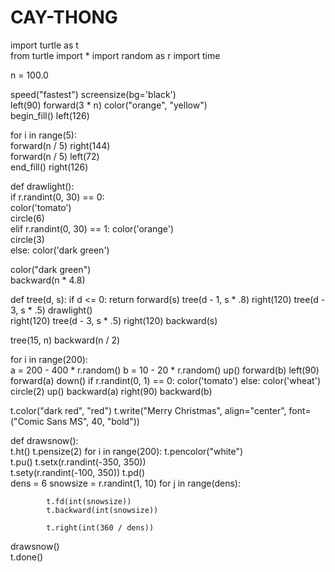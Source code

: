 # CAY-THONG
import turtle as t  
from turtle import *
import random as r
import time

n = 100.0

speed("fastest") 
screensize(bg='black')  
left(90)
forward(3 * n)
color("orange", "yellow")  
begin_fill()
left(126)

for i in range(5):  
    forward(n / 5)
    right(144)  
    forward(n / 5)
    left(72)  
end_fill()
right(126)


def drawlight():  
    if r.randint(0, 30) == 0:  
        color('tomato')  
        circle(6)  
    elif r.randint(0, 30) == 1:
        color('orange')  
        circle(3)  
    else:
        color('dark green')  


color("dark green")  
backward(n * 4.8)


def tree(d, s): 
    if d <= 0: return
    forward(s)
    tree(d - 1, s * .8)
    right(120)
    tree(d - 3, s * .5)
    drawlight()  
    right(120)
    tree(d - 3, s * .5)
    right(120)
    backward(s)


tree(15, n)
backward(n / 2)

for i in range(200):  
    a = 200 - 400 * r.random()
    b = 10 - 20 * r.random()
    up()
    forward(b)
    left(90)
    forward(a)
    down()
    if r.randint(0, 1) == 0:
        color('tomato')
    else:
        color('wheat')
    circle(2)
    up()
    backward(a)
    right(90)
    backward(b)

t.color("dark red", "red") 
t.write("Merry Christmas", align="center", font=("Comic Sans MS", 40, "bold"))

def drawsnow():  
    t.ht() 
    t.pensize(2) 
    for i in range(200): 
        t.pencolor("white")  
        t.pu()
        t.setx(r.randint(-350, 350))  
        t.sety(r.randint(-100, 350)) 
        t.pd()  
        dens = 6
        snowsize = r.randint(1, 10) 
        for j in range(dens): 
           
            t.fd(int(snowsize))
            t.backward(int(snowsize))
           
            t.right(int(360 / dens))  


drawsnow()  
t.done()  
